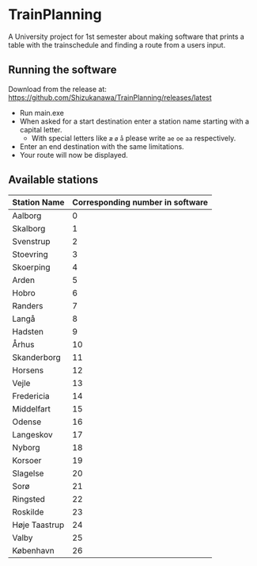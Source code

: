 # TrainPlanning

A University project for 1st semester about making software that prints a table with the trainschedule and finding a route from a users input.

## Running the software
Download from the release at: https://github.com/Shizukanawa/TrainPlanning/releases/latest
* Run main.exe
* When asked for a start destination enter a station name starting with a capital letter.
  * With special letters like `æ` `ø` `å` please write `ae` `oe` `aa` respectively.
* Enter an end destination with the same limitations.
* Your route will now be displayed.

## Available stations
| Station Name  | Corresponding number in software |
| --------------| -- |
| Aalborg       | 0  |
| Skalborg      | 1  |
| Svenstrup     | 2  |
| Stoevring     | 3  |
| Skoerping     | 4  |
| Arden         | 5  |
| Hobro         | 6  |
| Randers       | 7  |
| Langå         | 8  |
| Hadsten       | 9  |
| Århus         | 10 |
| Skanderborg   | 11 |
| Horsens       | 12 |
| Vejle         | 13 |
| Fredericia    | 14 |
| Middelfart    | 15 |
| Odense        | 16 |
| Langeskov     | 17 |
| Nyborg        | 18 |
| Korsoer       | 19 |
| Slagelse      | 20 |
| Sorø          | 21 |
| Ringsted      | 22 |
| Roskilde      | 23 |
| Høje Taastrup | 24 |
| Valby         | 25 |
| København     | 26 |
